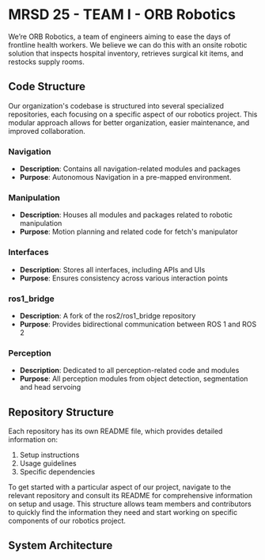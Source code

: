 # MRSD 25 - TEAM I - ORB Robotics
We’re ORB Robotics, a team of engineers aiming to ease the days of frontline health workers. We believe we can do this with an onsite robotic solution that inspects hospital inventory, retrieves surgical kit items, and restocks supply rooms.

## Code Structure
Our organization's codebase is structured into several specialized repositories, each focusing on a specific aspect of our robotics project. This modular approach allows for better organization, easier maintenance, and improved collaboration.

### Navigation
- **Description**: Contains all navigation-related modules and packages
- **Purpose**: Autonomous Navigation in a pre-mapped environment.
  
### Manipulation
- **Description**: Houses all modules and packages related to robotic manipulation
- **Purpose**: Motion planning and related code for fetch's manipulator

### Interfaces
- **Description**: Stores all interfaces, including APIs and UIs
- **Purpose**: Ensures consistency across various interaction points

### ros1_bridge
- **Description**: A fork of the ros2/ros1_bridge repository
- **Purpose**: Provides bidirectional communication between ROS 1 and ROS 2

### Perception
- **Description**: Dedicated to all perception-related code and modules
- **Purpose**: All perception modules from object detection, segmentation and head servoing

## Repository Structure

Each repository has its own README file, which provides detailed information on:

1. Setup instructions
2. Usage guidelines
3. Specific dependencies

To get started with a particular aspect of our project, navigate to the relevant repository and consult its README for comprehensive information on setup and usage. This structure allows team members and contributors to quickly find the information they need and start working on specific components of our robotics project.

## System Architecture
